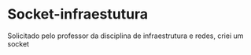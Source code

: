 # Socket-infraestutura
Solicitado pelo professor da disciplina de infraestrutura e redes, criei um socket
